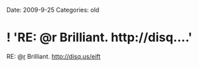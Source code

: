 Date: 2009-9-25
Categories: old

# ! 'RE: @r Brilliant. http://disq....'

RE: @<a href="http://twitter.com/r" class="aktt_username">r</a> Brilliant. <a href="http://disq.us/eift" rel="nofollow">http://disq.us/eift</a>
